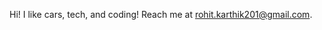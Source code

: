 Hi! I like cars, tech, and coding! Reach me at rohit.karthik201@gmail.com.

<!---
rohit-karthik/rohit-karthik is a ✨ special ✨ repository because its `README.md` (this file) appears on your GitHub profile.
You can click the Preview link to take a look at your changes.
--->
